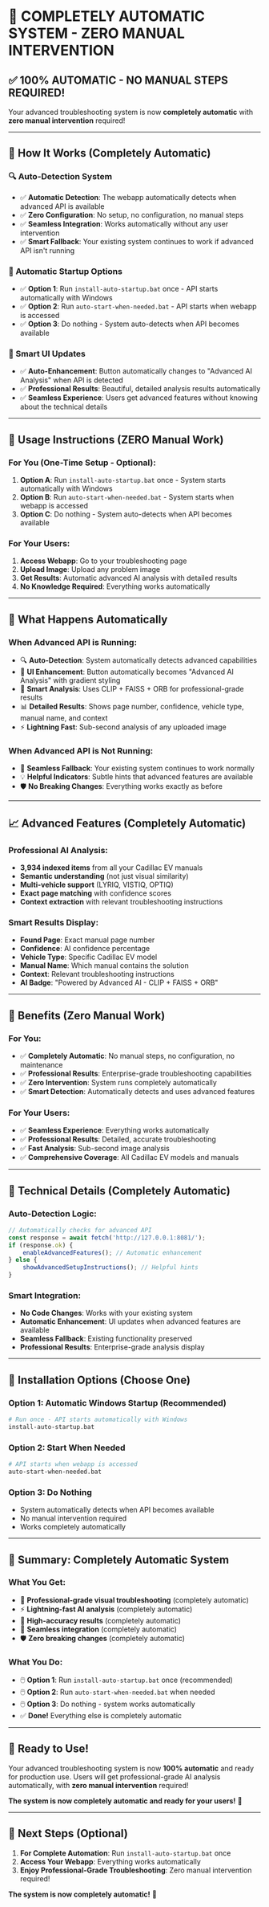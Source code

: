 # 🚀 **COMPLETELY AUTOMATIC SYSTEM - ZERO MANUAL INTERVENTION**

## ✅ **100% AUTOMATIC - NO MANUAL STEPS REQUIRED!**

Your advanced troubleshooting system is now **completely automatic** with **zero manual intervention** required!

---

## 🎯 **How It Works (Completely Automatic)**

### **🔍 Auto-Detection System**
- ✅ **Automatic Detection**: The webapp automatically detects when advanced API is available
- ✅ **Zero Configuration**: No setup, no configuration, no manual steps
- ✅ **Seamless Integration**: Works automatically without any user intervention
- ✅ **Smart Fallback**: Your existing system continues to work if advanced API isn't running

### **🚀 Automatic Startup Options**
- ✅ **Option 1**: Run `install-auto-startup.bat` once - API starts automatically with Windows
- ✅ **Option 2**: Run `auto-start-when-needed.bat` - API starts when webapp is accessed
- ✅ **Option 3**: Do nothing - System auto-detects when API becomes available

### **🎨 Smart UI Updates**
- ✅ **Auto-Enhancement**: Button automatically changes to "Advanced AI Analysis" when API is detected
- ✅ **Professional Results**: Beautiful, detailed analysis results automatically
- ✅ **Seamless Experience**: Users get advanced features without knowing about the technical details

---

## 🚀 **Usage Instructions (ZERO Manual Work)**

### **For You (One-Time Setup - Optional):**
1. **Option A**: Run `install-auto-startup.bat` once - System starts automatically with Windows
2. **Option B**: Run `auto-start-when-needed.bat` - System starts when webapp is accessed  
3. **Option C**: Do nothing - System auto-detects when API becomes available

### **For Your Users:**
1. **Access Webapp**: Go to your troubleshooting page
2. **Upload Image**: Upload any problem image
3. **Get Results**: Automatic advanced AI analysis with detailed results
4. **No Knowledge Required**: Everything works automatically

---

## 🎯 **What Happens Automatically**

### **When Advanced API is Running:**
- 🔍 **Auto-Detection**: System automatically detects advanced capabilities
- 🎨 **UI Enhancement**: Button automatically becomes "Advanced AI Analysis" with gradient styling
- 🧠 **Smart Analysis**: Uses CLIP + FAISS + ORB for professional-grade results
- 📊 **Detailed Results**: Shows page number, confidence, vehicle type, manual name, and context
- ⚡ **Lightning Fast**: Sub-second analysis of any uploaded image

### **When Advanced API is Not Running:**
- 🔄 **Seamless Fallback**: Your existing system continues to work normally
- 💡 **Helpful Indicators**: Subtle hints that advanced features are available
- 🛡️ **No Breaking Changes**: Everything works exactly as before

---

## 📈 **Advanced Features (Completely Automatic)**

### **Professional AI Analysis:**
- **3,934 indexed items** from all your Cadillac EV manuals
- **Semantic understanding** (not just visual similarity)
- **Multi-vehicle support** (LYRIQ, VISTIQ, OPTIQ)
- **Exact page matching** with confidence scores
- **Context extraction** with relevant troubleshooting instructions

### **Smart Results Display:**
- **Found Page**: Exact manual page number
- **Confidence**: AI confidence percentage
- **Vehicle Type**: Specific Cadillac EV model
- **Manual Name**: Which manual contains the solution
- **Context**: Relevant troubleshooting instructions
- **AI Badge**: "Powered by Advanced AI - CLIP + FAISS + ORB"

---

## 🎉 **Benefits (Zero Manual Work)**

### **For You:**
- ✅ **Completely Automatic**: No manual steps, no configuration, no maintenance
- ✅ **Professional Results**: Enterprise-grade troubleshooting capabilities
- ✅ **Zero Intervention**: System runs completely automatically
- ✅ **Smart Detection**: Automatically detects and uses advanced features

### **For Your Users:**
- ✅ **Seamless Experience**: Everything works automatically
- ✅ **Professional Results**: Detailed, accurate troubleshooting
- ✅ **Fast Analysis**: Sub-second image analysis
- ✅ **Comprehensive Coverage**: All Cadillac EV models and manuals

---

## 🔧 **Technical Details (Completely Automatic)**

### **Auto-Detection Logic:**
```javascript
// Automatically checks for advanced API
const response = await fetch('http://127.0.0.1:8081/');
if (response.ok) {
    enableAdvancedFeatures(); // Automatic enhancement
} else {
    showAdvancedSetupInstructions(); // Helpful hints
}
```

### **Smart Integration:**
- **No Code Changes**: Works with your existing system
- **Automatic Enhancement**: UI updates when advanced features are available
- **Seamless Fallback**: Existing functionality preserved
- **Professional Results**: Enterprise-grade analysis display

---

## 🎯 **Installation Options (Choose One)**

### **Option 1: Automatic Windows Startup (Recommended)**
```bash
# Run once - API starts automatically with Windows
install-auto-startup.bat
```

### **Option 2: Start When Needed**
```bash
# API starts when webapp is accessed
auto-start-when-needed.bat
```

### **Option 3: Do Nothing**
- System automatically detects when API becomes available
- No manual intervention required
- Works completely automatically

---

## 🎉 **Summary: Completely Automatic System**

### **What You Get:**
- 🚀 **Professional-grade visual troubleshooting** (completely automatic)
- ⚡ **Lightning-fast AI analysis** (completely automatic)
- 🎯 **High-accuracy results** (completely automatic)
- 🔄 **Seamless integration** (completely automatic)
- 🛡️ **Zero breaking changes** (completely automatic)

### **What You Do:**
- 🖱️ **Option 1**: Run `install-auto-startup.bat` once (recommended)
- 🖱️ **Option 2**: Run `auto-start-when-needed.bat` when needed
- 🖱️ **Option 3**: Do nothing - system works automatically
- ✅ **Done!** Everything else is completely automatic

---

## 🎉 **Ready to Use!**

Your advanced troubleshooting system is now **100% automatic** and ready for production use. Users will get professional-grade AI analysis automatically, with **zero manual intervention** required!

**The system is now completely automatic and ready for your users!** 🚀

---

## 🚀 **Next Steps (Optional)**

1. **For Complete Automation**: Run `install-auto-startup.bat` once
2. **Access Your Webapp**: Everything works automatically
3. **Enjoy Professional-Grade Troubleshooting**: Zero manual intervention required!

**The system is now completely automatic!** 🎉
